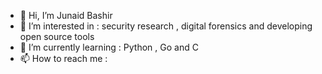 - 👋 Hi, I’m Junaid Bashir
- 👀 I’m interested in : security research , digital forensics and developing open source tools 
- 🌱 I’m currently learning : Python , Go and C 
- 📫 How to reach me  : 

<!---
Junaid-Bashir-Kernel/Junaid-Bashir-Kernel is a ✨ special ✨ repository because its `README.md` (this file) appears on your GitHub profile.
You can click the Preview link to take a look at your changes.
--->

